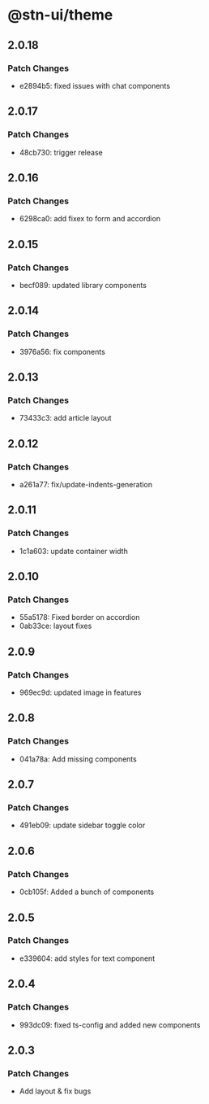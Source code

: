 # @stn-ui/theme

## 2.0.18

### Patch Changes

- e2894b5: fixed issues with chat components

## 2.0.17

### Patch Changes

- 48cb730: trigger release

## 2.0.16

### Patch Changes

- 6298ca0: add fixex to form and accordion

## 2.0.15

### Patch Changes

- becf089: updated library components

## 2.0.14

### Patch Changes

- 3976a56: fix components

## 2.0.13

### Patch Changes

- 73433c3: add article layout

## 2.0.12

### Patch Changes

- a261a77: fix/update-indents-generation

## 2.0.11

### Patch Changes

- 1c1a603: update container width

## 2.0.10

### Patch Changes

- 55a5178: Fixed border on accordion
- 0ab33ce: layout fixes

## 2.0.9

### Patch Changes

- 969ec9d: updated image in features

## 2.0.8

### Patch Changes

- 041a78a: Add missing components

## 2.0.7

### Patch Changes

- 491eb09: update sidebar toggle color

## 2.0.6

### Patch Changes

- 0cb105f: Added a bunch of components

## 2.0.5

### Patch Changes

- e339604: add styles for text component

## 2.0.4

### Patch Changes

- 993dc09: fixed ts-config and added new components

## 2.0.3

### Patch Changes

- Add layout & fix bugs
